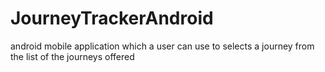 # JourneyTrackerAndroid
android mobile application which a user can use to selects a journey from the list of the journeys offered 
